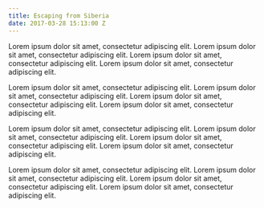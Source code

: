 ```yaml
---
title: Escaping from Siberia
date: 2017-03-28 15:13:00 Z
---
```


Lorem ipsum dolor sit amet, consectetur adipiscing elit. Lorem ipsum dolor sit amet, consectetur adipiscing elit. Lorem ipsum dolor sit amet, consectetur adipiscing elit. Lorem ipsum dolor sit amet, consectetur adipiscing elit.

Lorem ipsum dolor sit amet, consectetur adipiscing elit. Lorem ipsum dolor sit amet, consectetur adipiscing elit. Lorem ipsum dolor sit amet, consectetur adipiscing elit. Lorem ipsum dolor sit amet, consectetur adipiscing elit.

Lorem ipsum dolor sit amet, consectetur adipiscing elit. Lorem ipsum dolor sit amet, consectetur adipiscing elit. Lorem ipsum dolor sit amet, consectetur adipiscing elit. Lorem ipsum dolor sit amet, consectetur adipiscing elit.

Lorem ipsum dolor sit amet, consectetur adipiscing elit. Lorem ipsum dolor sit amet, consectetur adipiscing elit. Lorem ipsum dolor sit amet, consectetur adipiscing elit. Lorem ipsum dolor sit amet, consectetur adipiscing elit.